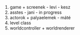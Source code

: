 1. game + screenek - levi - kesz
2. asstes - jani - in progress
3. actorok + palyaelemek - máté
4. level class
5. worldcontroller + worldrenderer
